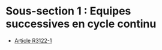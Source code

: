 # Sous-section 1 : Equipes successives en cycle continu

* [Article R3122-1](./LEGIARTI000018534560.md)
